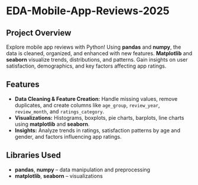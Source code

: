 # EDA-Mobile-App-Reviews-2025


## Project Overview
Explore mobile app reviews with Python! Using **pandas** and **numpy**, the data is cleaned, organized, and enhanced with new features. **Matplotlib** and **seaborn** visualize trends, distributions, and patterns. Gain insights on user satisfaction, demographics, and key factors affecting app ratings.

## Features
- **Data Cleaning & Feature Creation:** Handle missing values, remove duplicates, and create columns like `age_group`, `review_year`, `review_month`, and `ratings_category`.
- **Visualizations:** Histograms, boxplots, pie charts, barplots, line charts using **matplotlib** and **seaborn**.
- **Insights:** Analyze trends in ratings, satisfaction patterns by age and gender, and factors influencing app ratings.

## Libraries Used
- **pandas**, **numpy** – data manipulation and preprocessing  
- **matplotlib**, **seaborn** – visualizations  


